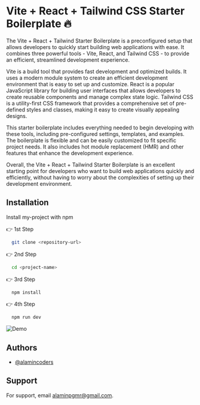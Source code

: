 
# Vite + React + Tailwind CSS Starter Boilerplate 🔥 

The Vite + React + Tailwind Starter Boilerplate is a preconfigured setup that allows developers to quickly start building web applications with ease. It combines three powerful tools - Vite, React, and Tailwind CSS - to provide an efficient, streamlined development experience.

Vite is a build tool that provides fast development and optimized builds. It uses a modern module system to create an efficient development environment that is easy to set up and customize. React is a popular JavaScript library for building user interfaces that allows developers to create reusable components and manage complex state logic. Tailwind CSS is a utility-first CSS framework that provides a comprehensive set of pre-defined styles and classes, making it easy to create visually appealing designs.

This starter boilerplate includes everything needed to begin developing with these tools, including pre-configured settings, templates, and examples. The boilerplate is flexible and can be easily customized to fit specific project needs. It also includes hot module replacement (HMR) and other features that enhance the development experience.

Overall, the Vite + React + Tailwind Starter Boilerplate is an excellent starting point for developers who want to build web applications quickly and efficiently, without having to worry about the complexities of setting up their development environment.


## Installation

Install my-project with npm

👉 1st Step
```bash
  git clone <repository-url>
```
 👉 2nd Step
```bash
  cd <project-name>
```
👉 3rd Step
```bash
  npm install
```
 👉 4th Step
```bash
  npm run dev
```
    
    
![Demo](https://i.ibb.co/VwVtxvC/screely-1679323348920.png)


## Authors

- [@alamincoders](https://www.github.com/alamincoders)


## Support

For support, email alaminpgmr@gmail.com.

